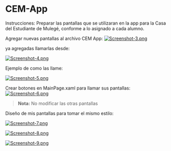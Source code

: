 # CEM-App

Instrucciones: Preparar las pantallas que se utilizaran en la app para la Casa del Estudiante de 
Mulegé, conforme a lo asignado a cada alumno. 

Agregar nuevas pantallas al archivo CEM App:
[![Screenshot-3.png](https://i.postimg.cc/cJGpXWs9/Screenshot-3.png)](https://postimg.cc/3k9fxP0m)

ya agregadas llamarlas desde:

[![Screenshot-4.png](https://i.postimg.cc/N0hKDK93/Screenshot-4.png)](https://postimg.cc/Yv32qqxR)


Ejemplo de como las llame:

[![Screenshot-5.png](https://i.postimg.cc/V6mdy2F4/Screenshot-5.png)](https://postimg.cc/WDY2gWCJ)

Crear botones en MainPage.xaml para llamar sus pantallas:
[![Screenshot-6.png](https://i.postimg.cc/B6SQ7HqV/Screenshot-6.png)](https://postimg.cc/kVHmBVRQ)
> **Nota:** No modificar las otras pantallas


Diseño de mis pantallas para tomar el mismo estilo:

[![Screenshot-7.png](https://i.postimg.cc/7YkGSGzj/Screenshot-7.png)](https://postimg.cc/QVfd3M0q)

[![Screenshot-8.png](https://i.postimg.cc/T1qPt0bF/Screenshot-8.png)](https://postimg.cc/GTtr2kqx)

[![Screenshot-9.png](https://i.postimg.cc/kXqG2r3m/Screenshot-9.png)](https://postimg.cc/fkqDPrR2)


